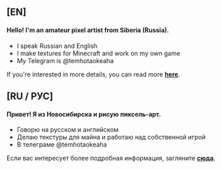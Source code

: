 ## [EN]
#### Hello! I'm an amateur pixel artist from Siberia (Russia). 
- I speak Russian and English
- I make textures for Minecraft and work on my own game
- My Telegram is @temhotaokeaha

If you're interested in more details, you can read more [**here**](http://github.com/temhotaokeaha/temhotaokeaha/README_EXTENDED_EN.md). 

## [RU / РУС]
#### Привет! Я из Новосибирска и рисую пиксель-арт. 

- Говорю на русском и английском
- Делаю текстуры для майна и работаю над собственной игрой
- В телеграме @temhotaokeaha

Если вас интересует более подробная информация, загляните [**сюда**](http://github.com/temhotaokeaha/temhotaokeaha/README_EXTENDED_RU.md). 
